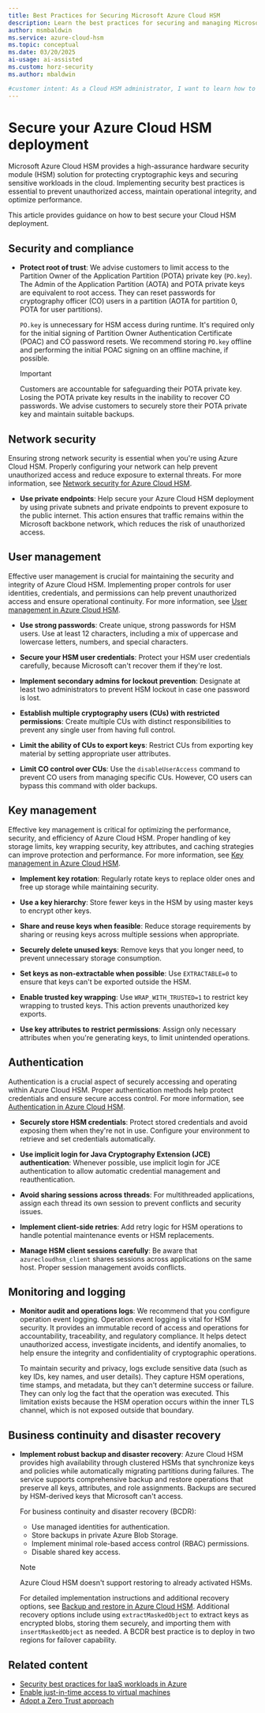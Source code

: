 ```yaml
---
title: Best Practices for Securing Microsoft Azure Cloud HSM
description: Learn the best practices for securing and managing Microsoft Azure Cloud HSM to help protect cryptographic keys and sensitive workloads.
author: msmbaldwin
ms.service: azure-cloud-hsm
ms.topic: conceptual
ms.date: 03/20/2025
ai-usage: ai-assisted
ms.custom: horz-security
ms.author: mbaldwin

#customer intent: As a Cloud HSM administrator, I want to learn how to secure and optimize my Cloud HSM deployment.
---
```


# Secure your Azure Cloud HSM deployment

Microsoft Azure Cloud HSM provides a high-assurance hardware security module (HSM) solution for protecting cryptographic keys and securing sensitive workloads in the cloud. Implementing security best practices is essential to prevent unauthorized access, maintain operational integrity, and optimize performance.

This article provides guidance on how to best secure your Cloud HSM deployment.

## Security and compliance  

- **Protect root of trust**: We advise customers to limit access to the Partition Owner of the Application Partition (POTA) private key (`PO.key`). The Admin of the Application Partition (AOTA) and POTA private keys are equivalent to root access. They can reset passwords for cryptography officer (CO) users in a partition (AOTA for partition 0, POTA for user partitions).

  `PO.key` is unnecessary for HSM access during runtime. It's required only for the initial signing of Partition Owner Authentication Certificate (POAC) and CO password resets. We recommend storing `PO.key` offline and performing the initial POAC signing on an offline machine, if possible.

  > [!IMPORTANT]
  > Customers are accountable for safeguarding their POTA private key. Losing the POTA private key results in the inability to recover CO passwords. We advise customers to securely store their POTA private key and maintain suitable backups.

## Network security  

Ensuring strong network security is essential when you're using Azure Cloud HSM. Properly configuring your network can help prevent unauthorized access and reduce exposure to external threats. For more information, see [Network security for Azure Cloud HSM](network-security.md).  

- **Use private endpoints**: Help secure your Azure Cloud HSM deployment by using private subnets and private endpoints to prevent exposure to the public internet. This action ensures that traffic remains within the Microsoft backbone network, which reduces the risk of unauthorized access.

## User management  

Effective user management is crucial for maintaining the security and integrity of Azure Cloud HSM. Implementing proper controls for user identities, credentials, and permissions can help prevent unauthorized access and ensure operational continuity. For more information, see [User management in Azure Cloud HSM](user-management.md).  

- **Use strong passwords**: Create unique, strong passwords for HSM users. Use at least 12 characters, including a mix of uppercase and lowercase letters, numbers, and special characters.

- **Secure your HSM user credentials**: Protect your HSM user credentials carefully, because Microsoft can't recover them if they're lost.

- **Implement secondary admins for lockout prevention**: Designate at least two administrators to prevent HSM lockout in case one password is lost.

- **Establish multiple cryptography users (CUs) with restricted permissions**: Create multiple CUs with distinct responsibilities to prevent any single user from having full control.

- **Limit the ability of CUs to export keys**: Restrict CUs from exporting key material by setting appropriate user attributes.

- **Limit CO control over CUs**: Use the `disableUserAccess` command to prevent CO users from managing specific CUs. However, CO users can bypass this command with older backups.

## Key management  

Effective key management is critical for optimizing the performance, security, and efficiency of Azure Cloud HSM. Proper handling of key storage limits, key wrapping security, key attributes, and caching strategies can improve protection and performance. For more information, see [Key management in Azure Cloud HSM](key-management.md).  

- **Implement key rotation**: Regularly rotate keys to replace older ones and free up storage while maintaining security.  

- **Use a key hierarchy**: Store fewer keys in the HSM by using master keys to encrypt other keys.  

- **Share and reuse keys when feasible**: Reduce storage requirements by sharing or reusing keys across multiple sessions when appropriate.  

- **Securely delete unused keys**: Remove keys that you longer need, to prevent unnecessary storage consumption.  

- **Set keys as non-extractable when possible**: Use `EXTRACTABLE=0` to ensure that keys can't be exported outside the HSM.  

- **Enable trusted key wrapping**: Use `WRAP_WITH_TRUSTED=1` to restrict key wrapping to trusted keys. This action prevents unauthorized key exports.  

- **Use key attributes to restrict permissions**: Assign only necessary attributes when you're generating keys, to limit unintended operations.  

## Authentication  

Authentication is a crucial aspect of securely accessing and operating within Azure Cloud HSM. Proper authentication methods help protect credentials and ensure secure access control. For more information, see [Authentication in Azure Cloud HSM](authentication.md).  

- **Securely store HSM credentials**: Protect stored credentials and avoid exposing them when they're not in use. Configure your environment to retrieve and set credentials automatically.  

- **Use implicit login for Java Cryptography Extension (JCE) authentication**: Whenever possible, use implicit login for JCE authentication to allow automatic credential management and reauthentication.  

- **Avoid sharing sessions across threads**: For multithreaded applications, assign each thread its own session to prevent conflicts and security issues.  

- **Implement client-side retries**: Add retry logic for HSM operations to handle potential maintenance events or HSM replacements.  

- **Manage HSM client sessions carefully**: Be aware that `azurecloudhsm_client` shares sessions across applications on the same host. Proper session management avoids conflicts.  

## Monitoring and logging

- **Monitor audit and operations logs**: We recommend that you configure operation event logging. Operation event logging is vital for HSM security. It provides an immutable record of access and operations for accountability, traceability, and regulatory compliance. It helps detect unauthorized access, investigate incidents, and identify anomalies, to help ensure the integrity and confidentiality of cryptographic operations.  

  To maintain security and privacy, logs exclude sensitive data (such as key IDs, key names, and user details). They capture HSM operations, time stamps, and metadata, but they can't determine success or failure. They can only log the fact that the operation was executed. This limitation exists because the HSM operation occurs within the inner TLS channel, which is not exposed outside that boundary.  

## Business continuity and disaster recovery

- **Implement robust backup and disaster recovery**: Azure Cloud HSM provides high availability through clustered HSMs that synchronize keys and policies while automatically migrating partitions during failures. The service supports comprehensive backup and restore operations that preserve all keys, attributes, and role assignments. Backups are secured by HSM-derived keys that Microsoft can't access.

  For business continuity and disaster recovery (BCDR):

  - Use managed identities for authentication.
  - Store backups in private Azure Blob Storage.
  - Implement minimal role-based access control (RBAC) permissions.
  - Disable shared key access.

  > [!NOTE]
  > Azure Cloud HSM doesn't support restoring to already activated HSMs.

  For detailed implementation instructions and additional recovery options, see [Backup and restore in Azure Cloud HSM](backup-restore.md). Additional recovery options include using `extractMaskedObject` to extract keys as encrypted blobs, storing them securely, and importing them with `insertMaskedObject` as needed. A BCDR best practice is to deploy in two regions for failover capability.

## Related content

- [Security best practices for IaaS workloads in Azure](/azure/security/fundamentals/iaas)
- [Enable just-in-time access to virtual machines](/azure/defender-for-cloud/just-in-time-access-usage)
- [Adopt a Zero Trust approach](/azure/security/fundamentals/network-best-practices#adopt-a-zero-trust-approach)
